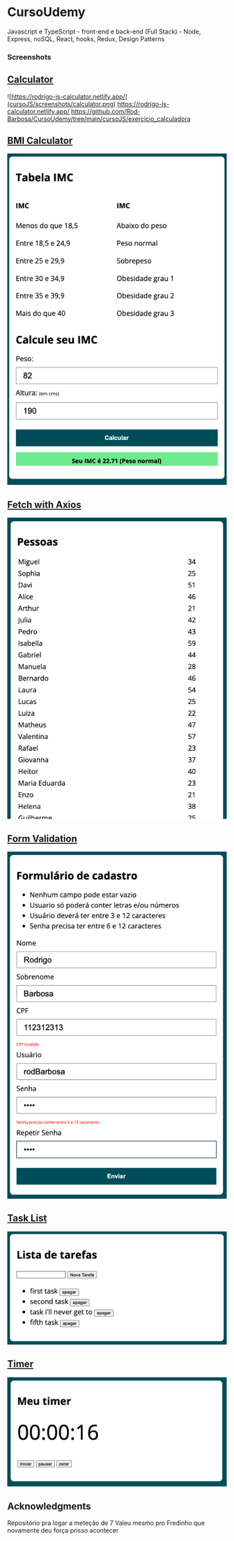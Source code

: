 # CursoUdemy
Javascript e TypeScript - front-end e back-end (Full Stack) - Node, Express, noSQL, React, hooks, Redux, Design Patterns

### Screenshots

[Calculator](https://github.com/Rod-Barbosa/CursoUdemy/tree/main/cursoJS/exercicio_calculadora)
 -------------------------------------------------------------------------------------------------------------------------------------------------------------
![https://rodrigo-js-calculator.netlify.app/](cursoJS/screenshots/calculator.png)
https://rodrigo-js-calculator.netlify.app/
https://github.com/Rod-Barbosa/CursoUdemy/tree/main/cursoJS/exercicio_calculadora


[BMI Calculator](https://github.com/Rod-Barbosa/CursoUdemy/tree/main/cursoJS/exercicio_IMC)
 -------------------------------------------------------------------------------------------------------------------------------------------------------------
![](cursoJS/screenshots/BMI.png)


[Fetch with Axios](https://github.com/Rod-Barbosa/CursoUdemy/tree/main/cursoJS/exercicio_fetch-axios)
 -------------------------------------------------------------------------------------------------------------------------------------------------------------
![](cursoJS/screenshots/fetch-axios.png)


[Form Validation](https://github.com/Rod-Barbosa/CursoUdemy/tree/main/cursoJS/exercicio_formulario_validacao/modelo)
 -------------------------------------------------------------------------------------------------------------------------------------------------------------
![](cursoJS/screenshots/form.png)


[Task List](https://github.com/Rod-Barbosa/CursoUdemy/tree/main/cursoJS/exercicio_Lista_Tarefas)
 -------------------------------------------------------------------------------------------------------------------------------------------------------------
![](cursoJS/screenshots/taskList.png)


[Timer](https://github.com/Rod-Barbosa/CursoUdemy/tree/main/cursoJS/exercicio_timer)
 -------------------------------------------------------------------------------------------------------------------------------------------------------------
![](cursoJS/screenshots/timer.png)

## Acknowledgments

Repositório pra logar a meteção de 7
Valeu mesmo pro Fredinho que novamente deu força prisso acontecer
